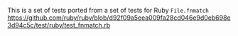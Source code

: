 This is a set of tests ported from a set of tests for Ruby `File.fnmatch`
https://github.com/ruby/ruby/blob/d92f09a5eea009fa28cd046e9d0eb698e3d94c5c/test/ruby/test_fnmatch.rb